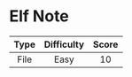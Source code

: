 # Elf Note

| Type | Difficulty | Score |
| :--: | :--------: | :---: |
| File |    Easy    |  10   |
